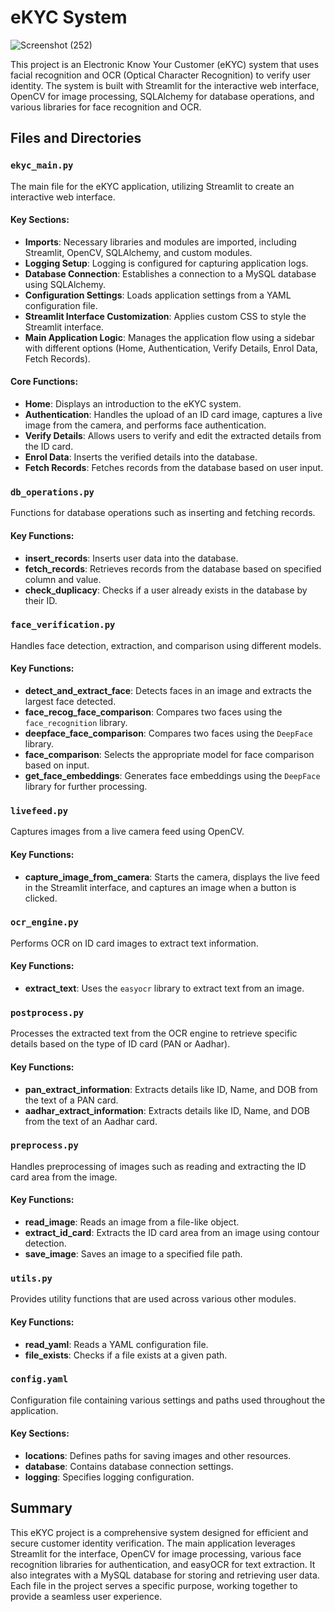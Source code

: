 # eKYC System

![Screenshot (252)](https://github.com/madhyala-bharadwaj/Multi-Modal-ID-Registration-and-Authentication-system-eKYC-/assets/142684967/6b2fa37a-5cb9-4466-b7c5-11c2c467b674)

This project is an Electronic Know Your Customer (eKYC) system that uses facial recognition and OCR (Optical Character Recognition) to verify user identity. The system is built with Streamlit for the interactive web interface, OpenCV for image processing, SQLAlchemy for database operations, and various libraries for face recognition and OCR.

## Files and Directories

### `ekyc_main.py`
The main file for the eKYC application, utilizing Streamlit to create an interactive web interface.

#### Key Sections:
- **Imports**: Necessary libraries and modules are imported, including Streamlit, OpenCV, SQLAlchemy, and custom modules.
- **Logging Setup**: Logging is configured for capturing application logs.
- **Database Connection**: Establishes a connection to a MySQL database using SQLAlchemy.
- **Configuration Settings**: Loads application settings from a YAML configuration file.
- **Streamlit Interface Customization**: Applies custom CSS to style the Streamlit interface.
- **Main Application Logic**: Manages the application flow using a sidebar with different options (Home, Authentication, Verify Details, Enrol Data, Fetch Records).

#### Core Functions:
- **Home**: Displays an introduction to the eKYC system.
- **Authentication**: Handles the upload of an ID card image, captures a live image from the camera, and performs face authentication.
- **Verify Details**: Allows users to verify and edit the extracted details from the ID card.
- **Enrol Data**: Inserts the verified details into the database.
- **Fetch Records**: Fetches records from the database based on user input.

### `db_operations.py`
Functions for database operations such as inserting and fetching records.

#### Key Functions:
- **insert_records**: Inserts user data into the database.
- **fetch_records**: Retrieves records from the database based on specified column and value.
- **check_duplicacy**: Checks if a user already exists in the database by their ID.

### `face_verification.py`
Handles face detection, extraction, and comparison using different models.

#### Key Functions:
- **detect_and_extract_face**: Detects faces in an image and extracts the largest face detected.
- **face_recog_face_comparison**: Compares two faces using the `face_recognition` library.
- **deepface_face_comparison**: Compares two faces using the `DeepFace` library.
- **face_comparison**: Selects the appropriate model for face comparison based on input.
- **get_face_embeddings**: Generates face embeddings using the `DeepFace` library for further processing.

### `livefeed.py`
Captures images from a live camera feed using OpenCV.

#### Key Functions:
- **capture_image_from_camera**: Starts the camera, displays the live feed in the Streamlit interface, and captures an image when a button is clicked.

### `ocr_engine.py`
Performs OCR on ID card images to extract text information.

#### Key Functions:
- **extract_text**: Uses the `easyocr` library to extract text from an image.

### `postprocess.py`
Processes the extracted text from the OCR engine to retrieve specific details based on the type of ID card (PAN or Aadhar).

#### Key Functions:
- **pan_extract_information**: Extracts details like ID, Name, and DOB from the text of a PAN card.
- **aadhar_extract_information**: Extracts details like ID, Name, and DOB from the text of an Aadhar card.

### `preprocess.py`
Handles preprocessing of images such as reading and extracting the ID card area from the image.

#### Key Functions:
- **read_image**: Reads an image from a file-like object.
- **extract_id_card**: Extracts the ID card area from an image using contour detection.
- **save_image**: Saves an image to a specified file path.

### `utils.py`
Provides utility functions that are used across various other modules.

#### Key Functions:
- **read_yaml**: Reads a YAML configuration file.
- **file_exists**: Checks if a file exists at a given path.

### `config.yaml`
Configuration file containing various settings and paths used throughout the application.

#### Key Sections:
- **locations**: Defines paths for saving images and other resources.
- **database**: Contains database connection settings.
- **logging**: Specifies logging configuration.

## Summary
This eKYC project is a comprehensive system designed for efficient and secure customer identity verification. The main application leverages Streamlit for the interface, OpenCV for image processing, various face recognition libraries for authentication, and easyOCR for text extraction. It also integrates with a MySQL database for storing and retrieving user data. Each file in the project serves a specific purpose, working together to provide a seamless user experience.
